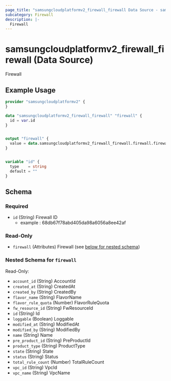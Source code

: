 ```yaml
---
page_title: "samsungcloudplatformv2_firewall_firewall Data Source - samsungcloudplatformv2"
subcategory: Firewall
description: |-
  Firewall
---
```


# samsungcloudplatformv2_firewall_firewall (Data Source)

Firewall

## Example Usage

```terraform
provider "samsungcloudplatformv2" {
}

data "samsungcloudplatformv2_firewall_firewall" "firewall" {
  id = var.id
}


output "firewall" {
  value = data.samsungcloudplatformv2_firewall_firewall.firewall.firewall
}


variable "id" {
  type    = string
  default = ""
}
```

<!-- schema generated by tfplugindocs -->
## Schema

### Required

- `id` (String) Firewall ID 
  - example : 68db67f78abd405da98a6056a8ee42af

### Read-Only

- `firewall` (Attributes) Firewall (see [below for nested schema](#nestedatt--firewall))

<a id="nestedatt--firewall"></a>
### Nested Schema for `firewall`

Read-Only:

- `account_id` (String) AccountId
- `created_at` (String) CreatedAt
- `created_by` (String) CreatedBy
- `flavor_name` (String) FlavorName
- `flavor_rule_quota` (Number) FlavorRuleQuota
- `fw_resource_id` (String) FwResourceId
- `id` (String) Id
- `loggable` (Boolean) Loggable
- `modified_at` (String) ModifiedAt
- `modified_by` (String) ModifiedBy
- `name` (String) Name
- `pre_product_id` (String) PreProductId
- `product_type` (String) ProductType
- `state` (String) State
- `status` (String) Status
- `total_rule_count` (Number) TotalRuleCount
- `vpc_id` (String) VpcId
- `vpc_name` (String) VpcName